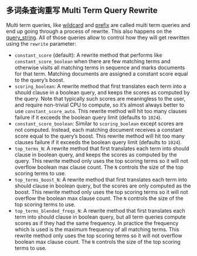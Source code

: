 ## 多词条查询重写 Multi Term Query Rewrite

Multi term queries, like [wildcard](query-dsl-wildcard-query.html) and [prefix](query-dsl-prefix-query.html) are called multi term queries and end up going through a process of rewrite. This also happens on the [query_string](query-dsl-query-string-query.html). All of those queries allow to control how they will get rewritten using the `rewrite` parameter:

* `constant_score` (default): A rewrite method that performs like `constant_score_boolean` when there are few matching terms and otherwise visits all matching terms in sequence and marks documents for that term. Matching documents are assigned a constant score equal to the query’s boost. 
* `scoring_boolean`: A rewrite method that first translates each term into a should clause in a boolean query, and keeps the scores as computed by the query. Note that typically such scores are meaningless to the user, and require non-trivial CPU to compute, so it’s almost always better to use `constant_score_auto`. This rewrite method will hit too many clauses failure if it exceeds the boolean query limit (defaults to `1024`). 
* `constant_score_boolean`: Similar to `scoring_boolean` except scores are not computed. Instead, each matching document receives a constant score equal to the query’s boost. This rewrite method will hit too many clauses failure if it exceeds the boolean query limit (defaults to `1024`). 
* `top_terms_N`: A rewrite method that first translates each term into should clause in boolean query, and keeps the scores as computed by the query. This rewrite method only uses the top scoring terms so it will not overflow boolean max clause count. The `N` controls the size of the top scoring terms to use. 
* `top_terms_boost_N`: A rewrite method that first translates each term into should clause in boolean query, but the scores are only computed as the boost. This rewrite method only uses the top scoring terms so it will not overflow the boolean max clause count. The `N` controls the size of the top scoring terms to use. 
* `top_terms_blended_freqs_N`: A rewrite method that first translates each term into should clause in boolean query, but all term queries compute scores as if they had the same frequency. In practice the frequency which is used is the maximum frequency of all matching terms. This rewrite method only uses the top scoring terms so it will not overflow boolean max clause count. The `N` controls the size of the top scoring terms to use. 


